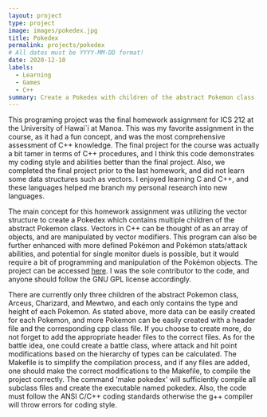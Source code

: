 ```yaml
---
layout: project
type: project
image: images/pokedex.jpg
title: Pokedex
permalink: projects/pokedex
# All dates must be YYYY-MM-DD format!
date: 2020-12-10
labels:
  - Learning
  - Games
  - C++
summary: Create a Pokedex with children of the abstract Pokemon class
---
```


This programing project was the final homework assignment for ICS 212 at the University of Hawai\`i at Manoa. This was my favorite assignment in the course, as it had a fun concept, and was the most comprehensive assessment of C++ knowledge. The final project for the course was actually a bit tamer in terms of C++ procedures, and I think this code demonstrates my coding style and abilities better than the final project. Also, we completed the final project prior to the last homework, and did not learn some data structures such as vectors. I enjoyed learning C and C++, and these languages helped me branch my personal research into new languages.

The main concept for this homework assignment was utilizing the vector structure to create a Pokedex which contains multiple children of the abstract Pokemon class. Vectors in C++ can be thought of as an array of objects, and are manipulated by vector modifiers. This program can also be further enhanced with more defined Pokémon and Pokémon stats/attack abilities, and potential for single monitor duels is possible, but it would require a bit of programming and manipulation of the Pokémon objects. The project can be accessed [here](https://github.com/syhv-git/pokedex). I was the sole contributor to the code, and anyone should follow the GNU GPL license accordingly.

There are currently only three children of the abstract Pokemon class, Arceus, Charizard, and Mewtwo, and each only contains the type and height of each Pokemon. As stated above, more data can be easily created for each Pokemon, and more Pokemon can be easily created with a header file and the corresponding cpp class file. If you choose to create more, do not forget to add the appropriate header files to the correct files. As for the battle idea, one could create a battle class, where attack and hit point modifications based on the hierarchy of types can be calculated. The Makefile is to simplify the compilation process, and if any files are added, one should make the correct modifications to the Makefile, to compile the project correctly. The command 'make pokedex' will sufficiently compile all subclass files and create the executable named pokedex. Also, the code must follow the ANSI C/C++ coding standards otherwise the g++ compiler will throw errors for coding style.
